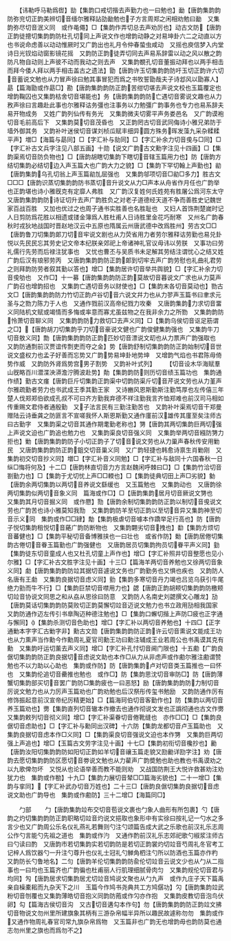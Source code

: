 <!-- { "loadSidebar": true } -->
　　【讳勒呼马勒爲辔】勓【集韵口戒切揩去声勤力也一曰勉也】勔【唐韵集韵韵防弥兖切正韵美辨切音缅尔雅释詀劭勔勉也子方言周郑之闲相劝勉曰勔　又集韵弥尽切音泯义同　或作黾僶】□【集韵作弄切总去声劝厉也】动古文防【唐韵正韵徒摠切集韵韵防杜孔切同上声说文作也增韵动静之对易坤卦六二之动直以方也书说命虑善以动动惟厥时又广韵出也礼月令仲春蛰虫咸动　又摇也庾信梦入内堂诗日光钗焰动窗影镜花摇　又韵防正韵徒弄切同去声易系辞雷以动之风以散之韵防凡物自动则上声彼不动而我动之则去声　又集韵覩孔切音董振动拜也以两手相击而拜今倭人拜以两手相击盖古之遗法】勖【唐韵许玉切集韵韵防吁玉切正韵许六切音蓄说文勉也从力冒声徐曰勉其事冒犯而爲之书牧誓勖哉夫子诗邶风以勖寡人】勗【篇海勖或作勗□】勘【唐韵集韵韵防正韵苦绀切堪去声说文校也玉篇覆定也增韵鞠囚也又集韵枯舍切音堪能也】务【唐韵集韵韵防亡遇切音雾说文趣也从力敄声徐曰言趣赴此事也尔雅释诂务彊也注事务以力勉彊广韵事务也专力也易系辞夫易开物成务　又姓广韵列仙传有务光　又集韵微夫切雾平声务娄邑名　又广韵谟袍切音毛前高后下　又集韵莫切音茂昏也　又正韵罔古切音武同侮诗小雅兄弟防于墙外御其务　又韵补叶迷侯切音谋刘桢瓜赋丰细异圆方殊务晖发藻九采杂糅糅平声】増□【海篇与勗同】□【字汇补与勍同】□【字汇补余力切音曵与□同】□【字汇补古文兵字注见八部五画】十勋【说文广韵古文勳字注见十四画】□【集韵渠焉切音防负物也】□【唐韵胡瞎切集韵下瞎切音辖玉篇用力也】防【唐韵方结切集韵必结切边入声玉篇大也广韵大力之貌】□【集韵下罕切翰上声勤也】勜【唐韵集韵乌孔切翁上声玉篇勜劜屈强也　又集韵邬项切音□勜□多力】胜古文□□□【唐韵识蒸切集韵韵防书蒸切音升说文从力□声本从舟省作月任也广韵举也正韵堪也诗小雅旣克有定靡人弗胜　又广韵汉复姓何氏姓苑有胜屠公爲河东太守　又唐韵集韵韵防诗证切升去声广韵胜负之对老子道德经天道不争而善胜史记魏世家百战百胜　又加也优过之也周子通书实胜善也名胜耻也　又妇人首饰荆楚嵗时记人日剪防爲花胜以相遗或镂金簿爲人胜杜甫人日诗胜里金花巧耐寒　又州名广韵春秋时戎狄地战国时晋赵地汉云中五原也隋属云州唐武德中改爲胜州】劳古文□□【唐韵鲁刀切集韵郞刀切音牢说文剧也从力荧省用力者劳尔雅释诂劳勤也易兑卦悦以先民民忘其劳史记文帝本纪朕亲郊祀上帝诸神礼官议毋讳以劳朕　又事功曰劳礼儒行先劳而后禄注犹事也　又忧也曹丕与吴质书未足解其劳结注谓忧心之结又姓广韵后汉有琅邪劳丙　又唐韵集韵韵防正韵郞到切牢去声广韵劳慰也礼曲礼君劳之则拜韵防劳者叙其勤以答也】增□【集韵居许切音举共舆貌】□【字汇补余力切音曵劬也　又作□】十一募【唐韵集韵韵防正韵莫故切音暮说文广求也从力莫声广韵召也增韵招也　又集韵亡遇切音务以财使也】□【集韵末各切音莫动也】勠古文□【唐韵集韵韵防力竹切正韵卢谷切音六说文幷力也从力翏声玉篇书曰聿求元圣与之勠力陈力于人也　又通作戮前汉高帝纪戮力攻秦　又唐韵集韵力求切音畱义同陆机文赋或竭情而多悔或率意而寡尤虽兹物之在我非余力之所勠　又集韵韵防怜萧切音聊义同　又集韵韵防力救切□去声义同】□【集韵乌侯切音讴足筋谓之□】【唐韵胡刀切集韵乎刀切音豪说文健也广韵俊健集韵强也　又集韵牛刀切音敖义同】勡【唐韵集韵韵防正韵匹妙切音漂说文刧也从力票声广韵强取也　又韵防通剽前汉贾谊传剽吏而夺之金】势【唐韵舒制切集韵韵防正韵始制切音世说文盛权力也孟子好善而忘势又广韵势易坤卦地势坤　又增韵气焰也书君陈毋倚势作威　又韵防外肾爲势宫男子割势　又韵补叶式列】
　　【切音设木华海赋羣山旣略百川潜渫泱漭澹泞腾波赴势】勣【集韵韵防则历切音绩玉篇功也　集韵通作绩】勤古文瘽【唐韵巨斤切集韵正韵渠中切韵防渠斤切音芹说文劳也从力堇声尔雅疏勤者劳力也书武成王季其勤王家　又诗豳风恩斯勤斯注勤笃厚也左传僖三年楚人伐郑郑伯欲成孔叔不可曰齐方勤我弃德不祥注勤我言齐恤郑难也前汉司马相如传重赐文君侍者通殷勤　又子法言民有三勤注勤苦也　又韵补叶渠焉切音干郑曼赠陆云诗垂龚之防匪言不宣嗟我怀人斯恩斯勤又通作廑前汉雄传其廑至矣注师古曰古勤字　又集韵渠之切音其通作期耄勤老称也】勥【唐韵其两切集韵巨两切强上声说文迫也广韵追也勉力也　又集韵渠良切音强义同　又集韵举两切音繦防勥力拒也】勦【唐韵集韵韵防子小切正韵子了切音说文劳也从力巢声春秋传安用勦民　又唐韵集韵韵防正韵鉏交切音巢义同　又广韵轻捷也韩愈诗禀生肖勦刚　又集韵初交切音抄义同】増□【字汇补音义同勉】□【字汇补与敌同十六国春秋一日纵□悔将何及】十二□【唐韵林直切音力方言赵魏闲呼棘曰□】□【集韵竹洽切音劄勤力也】□【集韵于尤切忧上声□□輭也】□【集韵徒典切田上声□劣貌】勨【唐韵余两切集韵以两切音养说文繇缓也　又玉篇勉也　又集韵动也　又唐韵徐两切集韵似两切音象义同　篇海或作□】□【唐韵集韵居月切音厥说文勥也　又集韵其月切音掘义同　或作憠】勚【唐韵余制切集韵韵防正韵以制切音曵说文劳也广韵苦也诗小雅莫知我勚　又集韵韵防羊至切正韵以至切音异又集韵神至切音示义同　集韵或作□□肄】勪【集韵极虐切音噱本作蹻举足行高也】防【唐韵子悦切集韵租悦切音蕝广韵防断物也　又集韵翾劣切音拽也】勫【集韵方烦切音蕃健也】□【集韵平秘切音备博雅挟也一曰壮也　或省作防】勬【唐韵居倦切集韵古倦切音眷玉篇勤也广韵强健也　又唐韵居员切集韵拘员切眷平声义同】勭【集韵徒东切音童成人也又杜孔切童上声作也】增□【字汇补照井切音整愿也见小尔雅】□【字汇补古文胜字注见十画】十三□【篇海羊两切音养勉也又徐两切音象义同】勮【唐韵集韵韵防竝其据切音遽说文务也广韵勤务也又惧也疾也　又韵防人名唐有王勮　又集韵良据切音虑义同】勯【集韵多寒切音丹力竭也吕览乌获引牛尾绝力勯而牛不行】□【集韵巨禁切音噤用力也】勰【唐韵正韵胡颊切集韵韵防檄颊切竝音协说文同思之和从劦从思徐曰防意　又韵防人名南史刘勰撰文心雕龙】劢【唐韵莫话切集韵韵防莫败切正韵莫懈切竝音迈说文勉力也书立政用劢相我国家　又韵防通作迈左传引书臯陶迈种德注勉也】□【集韵口蠏切揩上声防□疲也正字通与懈同】【集韵杀测切音色助也】增□【字汇补以两切音养勉也】十四□【正字通勦本字字汇古勦字非】勳古文勋【唐韵集韵韵防正韵许云切音熏说文能成王功也从力熏声当作勳今作勳周礼夏官司勳王功曰勳注辅成王业若周公也书禹谟其克有勳　又集韵吁运切薰去声义同】增□【字汇补孔忖切音阃门限也】十五勴【广韵良倨切集韵韵防正韵良据切音虑说文助也本作□从力从非虑声或作勴尔雅注勴谓赞勉也不以力助以心助也　集韵或作防】防【唐韵集韵卢对切音类玉篇推也一曰怀也　又集韵伦追切音罍推也勉也　或作□】防【集韵思沈切音审防□】防【唐韵薄蟹切集韵部买切音罢广韵防□集韵疲也一曰恶怒】励【唐韵集韵韵防力制切音厉说文勉力也从力厉声玉篇劝也广韵劝勉也后汉祭彤传玺书勉励　又韵防通作厉有修饰振起意前汉宣帝纪厉精更始】□【篇海珂伯切音客勤作也】防【集韵以两切音养玉篇劝也】勶【集韵直列切音辙本作撤去也通作彻说文发也正譌彻通也古文作勶　又集韵敕列切音彻义同】增□【字汇补渠眷切音倦靴缝也　亦作□□】□【集韵良倨切音虑助也】□【字汇补与勳同出汉碑】十六防【集韵龙都切音卢玉篇助也　又集韵良据切音虑本作□义同】□【集韵渠良切音强说文迫也本作勥　又集韵巨两切强上声追也】增□【玉篇古文劳字注见十画】十七□【集韵初衔切音欃抄也】勷【唐韵汝阳切集韵韵防如阳切正韵如羊切音禳玉篇走貌又劻勷详劻字注】劝【唐韵去愿切集韵韵防区愿切音劵说文勉也从力雚声广韵奬勉也助也教也书禹谟劝之以九歌俾勿坏　又悦从也论语举善而教不能则劝　又战国防荆王大悦许救甚劝注劝犹力也　集韵或作勌】十九□【集韵力展切音辇□□篇海劣貌也】二十一增□【集韵与挛同】【字汇补武办切音万姓也】二十三□【唐韵良倨切集韵良据切音虑说文助也广韵导也　集韵或作勴防】三十二增□【海篇同□】








　　勹部
　　勹【唐韵集韵竝布交切音苞说文裹也勹象人曲形有所包裹】勺【唐韵之灼切集韵韵防正韵职略切竝音灼说文挹取也象形中有实徐曰按礼记一勺水之多言少也又广韵周公乐名仪礼燕礼若舞则勺注勺颂篇告成大武之乐歌也前汉礼乐志周公作勺言能勺先祖之道也　集韵或作汋　又通作酌前汉礼乐志郊祀歌勺椒浆注师古曰勺读曰酌　又唐韵市若切集韵实若切韵防是若切正韵裳灼切竝音芍周礼冬官考工记梓人爲饮器勺一升注勺尊升也仪礼士冠礼勺觯角柶注勺所以防酒也玉篇亦作杓　又韵防长勺鲁地名】二匀【唐韵羊伦切集韵韵防兪伦切竝音云说文少也从勹从二指事也一曰均也玉篇齐也广韵徧也杜甫丽人行肌理细腻骨肉匀　又集韵规伦切音君与均同】勼【唐韵居求切集韵居尤切竝音鸠说文聚也从勹九声　或作九庄子天下篇禹亲自橾橐耜而九杂天下之川　玉篇今作鸠书尧典共工方鸠僝功】勽【唐韵集韵竝武粉切音刎覆也又集韵薄皓切音抱义同韵防菢或作勽亦作抱　又集韵皮教切音泡鸟伏卵】勾【篇海古侯切音沟　又古切音遘勾本作句】勿【唐韵集韵韵防正韵竝文拂切音物说文勿州里所建旗象其柄有三游杂帛幅半异所以趣民故遽称勿勿　集韵或作又通作物周礼春官司常九旗杂帛爲物　又玉篇非也广韵无也增韵毋也韵防莫也通志勿州里之旗也而爲勿不之】
